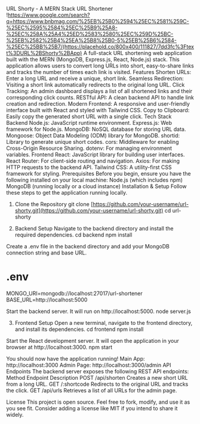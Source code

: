 URL Shorty - A MERN Stack URL Shortener
!https://www.google.com/search?q=https://www.bnbmag.com/%25EB%25B0%2594%25EC%2581%259C-%25EC%2595%2584%25EC%25B9%25A8-%25EC%258A%25A4%25ED%2583%2580%25EC%259D%25BC-%25EB%2582%25B4%25EA%25B8%25B0-5%25EB%25B6%2584-%25EC%25BB%25B7/(https://placehold.co/800x400/111827/7dd3fc%3Ftext%3DURL%2BShorty%2BApp)
A full-stack URL shortening web application built with the MERN (MongoDB, Express.js, React, Node.js) stack. This application allows users to convert long URLs into short, easy-to-share links and tracks the number of times each link is visited.
Features
Shorten URLs: Enter a long URL and receive a unique, short link.
Seamless Redirection: Visiting a short link automatically redirects to the original long URL.
Click Tracking: An admin dashboard displays a list of all shortened links and their corresponding click counts.
RESTful API: A clean backend API to handle link creation and redirection.
Modern Frontend: A responsive and user-friendly interface built with React and styled with Tailwind CSS.
Copy to Clipboard: Easily copy the generated short URL with a single click.
Tech Stack
Backend
Node.js: JavaScript runtime environment.
Express.js: Web framework for Node.js.
MongoDB: NoSQL database for storing URL data.
Mongoose: Object Data Modeling (ODM) library for MongoDB.
shortid: Library to generate unique short codes.
cors: Middleware for enabling Cross-Origin Resource Sharing.
dotenv: For managing environment variables.
Frontend
React: JavaScript library for building user interfaces.
React Router: For client-side routing and navigation.
Axios: For making HTTP requests to the backend API.
Tailwind CSS: A utility-first CSS framework for styling.
Prerequisites
Before you begin, ensure you have the following installed on your local machine:
Node.js (which includes npm)
MongoDB (running locally or a cloud instance)
Installation & Setup
Follow these steps to get the application running locally.
1. Clone the Repository
git clone [https://github.com/your-username/url-shorty.git](https://github.com/your-username/url-shorty.git)
cd url-shorty


2. Backend Setup
Navigate to the backend directory and install the required dependencies.
cd backend
npm install


Create a .env file in the backend directory and add your MongoDB connection string and base URL.
# .env
MONGO_URI=mongodb://localhost:27017/url-shortener
BASE_URL=http://localhost:5000


Start the backend server. It will run on http://localhost:5000.
node server.js


3. Frontend Setup
Open a new terminal, navigate to the frontend directory, and install its dependencies.
cd frontend
npm install


Start the React development server. It will open the application in your browser at http://localhost:3000.
npm start


You should now have the application running!
Main App: http://localhost:3000
Admin Page: http://localhost:3000/admin
API Endpoints
The backend server exposes the following REST API endpoints:
Method
Endpoint
Description
POST
/api/shorten
Creates a new short URL from a long URL.
GET
/:shortcode
Redirects to the original URL and tracks the click.
GET
/api/urls
Retrieves a list of all URLs for the admin page.

License
This project is open source. Feel free to fork, modify, and use it as you see fit. Consider adding a license like MIT if you intend to share it widely.
